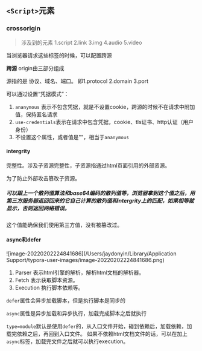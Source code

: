 ## `<Script>`元素

### crossorigin 

> 涉及到的元素  1.script 2.link 3.img 4.audio 5.video

当浏览器请求这些标签的时候，可以配置跨源

**跨源** origin由三部分组成

源指的是 协议、域名、端口。 即1.protocol 2.domain  3.port

可以通过设置“凭据模式”：

1. `ananymous` 表示不包含凭据，就是不设置cookie，跨源的时候不在请求中附加值，保持匿名请求
2. `use-credentials`表示在请求中包含凭据，cookie、tls证书、http认证（用户身份）
3. 不设置这个属性，或者值是""，相当于`ananymous`

#### intergrity

完整性。涉及子资源完整性，子资源指通过html页面引用的外部资源。

为了防止外部攻击篡改子资源。

##### 可以跟上一个散列值算法和base64编码的散列值等，浏览器拿到这个值之后，用第三方服务器返回回来的它自己计算的散列值和intergrity上的匹配，如果相等就显示，否则返回网络错误。

 这个值能确保我们使用第三方值，没有被篡改过。

#### async和defer

![image-20220202224841686](/Users/jaydonyin/Library/Application Support/typora-user-images/image-20220202224841686.png)

1. Parser 表示html引擎的解析，解析html文档的解析器。
2. Fetch 表示获取脚本资源。
3. Execution 执行脚本依赖等。



`defer`属性会异步加载脚本，但是执行脚本是同步的

`async`属性是异步加载和异步执行，加载完成脚本之后就执行

`type=module`默认是使用`defer`的，从入口文件开始，碰到依赖后，加载依赖，加载完依赖之后，再回到入口文件。  如果不依赖html文档文件的话，可以在加上`async`标签，加载完文件之后就可以执行execution。

